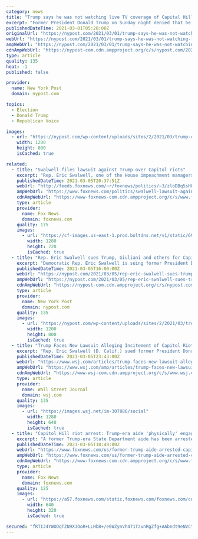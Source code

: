 ```yaml
---
category: news
title: "Trump says he was not watching live TV coverage of Capital Hill riot"
excerpt: "Former President Donald Trump on Sunday night denied that he was watching live television coverage of the deadly Capitol Hill riot. Trump was responding to a Washington Post story that claimed he"
publishedDateTime: 2021-03-01T05:28:00Z
originalUrl: "https://nypost.com/2021/03/01/trump-says-he-was-not-watching-live-tv-coverage-of-capital-hill-riot/"
webUrl: "https://nypost.com/2021/03/01/trump-says-he-was-not-watching-live-tv-coverage-of-capital-hill-riot/"
ampWebUrl: "https://nypost.com/2021/03/01/trump-says-he-was-not-watching-live-tv-coverage-of-capital-hill-riot/amp/"
cdnAmpWebUrl: "https://nypost-com.cdn.ampproject.org/c/s/nypost.com/2021/03/01/trump-says-he-was-not-watching-live-tv-coverage-of-capital-hill-riot/amp/"
type: article
quality: 135
heat: -1
published: false

provider:
  name: New York Post
  domain: nypost.com

topics:
  - Election
  - Donald Trump
  - Republican Voice

images:
  - url: "https://nypost.com/wp-content/uploads/sites/2/2021/03/trump-cpac.jpg?quality=90&strip=all&w=1200"
    width: 1200
    height: 800
    isCached: true

related:
  - title: "Swalwell files lawsuit against Trump over Capitol riots"
    excerpt: "Rep. Eric Swalwell, one of the House impeachment managers, filed a lawsuit against former President Trump saying he must be held financially responsible for destruction on Jan. 6 when a pro-Trump mob stormed the Capitol."
    publishedDateTime: 2021-03-05T20:37:51Z
    webUrl: "http://feeds.foxnews.com/~r/foxnews/politics/~3/zloDBq5sHQk/swalwell-lawsuit-against-trump-republicans-capitol-riots"
    ampWebUrl: "https://www.foxnews.com/politics/swalwell-lawsuit-against-trump-republicans-capitol-riots.amp"
    cdnAmpWebUrl: "https://www-foxnews-com.cdn.ampproject.org/c/s/www.foxnews.com/politics/swalwell-lawsuit-against-trump-republicans-capitol-riots.amp"
    type: article
    provider:
      name: Fox News
      domain: foxnews.com
    quality: 175
    images:
      - url: "https://cf-images.us-east-1.prod.boltdns.net/v1/static/694940094001/bc4e6da5-3c10-4062-a7aa-5b61dd7b3a97/34ddb130-8200-47fc-b4bd-3d32c1cb6d83/1280x720/match/image.jpg"
        width: 1280
        height: 720
        isCached: true
  - title: "Rep. Eric Swalwell sues Trump, Giuliani and others for Capitol riot"
    excerpt: "Democratic Rep. Eric Swalwell is suing former President Donald Trump, his son Donald Trump Jr., Rudy Giuliani and Rep. Mo Brooks, claiming they incited the Jan. 6 Capitol riot and violated civil"
    publishedDateTime: 2021-03-05T16:00:00Z
    webUrl: "https://nypost.com/2021/03/05/rep-eric-swalwell-sues-trump-giuliani-for-capitol-riot/"
    ampWebUrl: "https://nypost.com/2021/03/05/rep-eric-swalwell-sues-trump-giuliani-for-capitol-riot/amp/"
    cdnAmpWebUrl: "https://nypost-com.cdn.ampproject.org/c/s/nypost.com/2021/03/05/rep-eric-swalwell-sues-trump-giuliani-for-capitol-riot/amp/"
    type: article
    provider:
      name: New York Post
      domain: nypost.com
    quality: 135
    images:
      - url: "https://nypost.com/wp-content/uploads/sites/2/2021/03/trump-swal-rudy.jpg?quality=90&strip=all&w=1200"
        width: 1200
        height: 800
        isCached: true
  - title: "Trump Faces New Lawsuit Alleging Incitement of Capitol Riot"
    excerpt: "Rep. Eric Swalwell (D. Calif.) sued former President Donald Trump, Donald Trump Jr., Rudy Giuliani and Rep. Mo Brooks (R., Ala.) on allegations they conspired to incite the Capitol riot on Jan. 6."
    publishedDateTime: 2021-03-05T23:43:00Z
    webUrl: "https://www.wsj.com/articles/trump-faces-new-lawsuit-alleging-incitement-of-capitol-riot-11614965456"
    ampWebUrl: "https://www.wsj.com/amp/articles/trump-faces-new-lawsuit-alleging-incitement-of-capitol-riot-11614965456"
    cdnAmpWebUrl: "https://www-wsj-com.cdn.ampproject.org/c/s/www.wsj.com/amp/articles/trump-faces-new-lawsuit-alleging-incitement-of-capitol-riot-11614965456"
    type: article
    provider:
      name: Wall Street Journal
      domain: wsj.com
    quality: 135
    images:
      - url: "https://images.wsj.net/im-307886/social"
        width: 1280
        height: 640
        isCached: true
  - title: "Capitol Hill riot arrest: Trump-era aide 'physically' engaged police during chaos, FBI says"
    excerpt: "A former Trump-era State Department aide has been arrested in connection to the Capitol Hill riot, the FBI confirmed to Fox News on Friday."
    publishedDateTime: 2021-03-05T18:49:00Z
    webUrl: "https://www.foxnews.com/us/former-trump-aide-arrested-capitol-hill-riot-fbi-says"
    ampWebUrl: "https://www.foxnews.com/us/former-trump-aide-arrested-capitol-hill-riot-fbi-says.amp"
    cdnAmpWebUrl: "https://www-foxnews-com.cdn.ampproject.org/c/s/www.foxnews.com/us/former-trump-aide-arrested-capitol-hill-riot-fbi-says.amp"
    type: article
    provider:
      name: Fox News
      domain: foxnews.com
    quality: 125
    images:
      - url: "https://a57.foxnews.com/static.foxnews.com/foxnews.com/content/uploads/2021/03/640/320/MAGA-FBI.jpg?ve=1&tl=1"
        width: 640
        height: 320
        isCached: true

secured: "fRTIJ4YWOOqTZN9XJOoR+LLHb8+/e6WZynVh471TzvnRgZfg+AAbndt9eNVCtyKDSrbXODip5906aXUNZa1gen+ot7SoUTyX07aHRQxGS5IA6UmsildrN3eqmM7Q0+dlYDzQUq7L3rgn/lXPwloxgcrRVV1l7pW/+T5gMNWT1cDKgWHHttzFuMCkG4PtRMbluAft0UdAp4FSQ40MB7efzFTnkJftGjMMNwFx0CKOYH6/NH8yXlM3GFMB/zpEXlsW4yFspM+XotHRJ4WpQxrLIeKSviL6FR1RGl6o1C2HGqVU4fUMwHhTx4pgPaXtHPhQYh4AEAkxdWkF5umXuKr6QGFErc8VEpvYZlN+BSsFWFM=;vO89g8Ksvm5xilqLbx+9Vg=="
---
```



